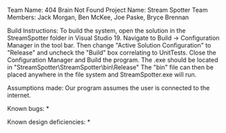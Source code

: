 Team Name: 404 Brain Not Found
Project Name: Stream Spotter
Team Members: Jack Morgan, Ben McKee, Joe Paske, Bryce Brennan

Build Instructions: To build the system, open the solution in the StreamSpotter folder in Visual Studio 19. Navigate to Build -> Configuration Manager in the tool bar. Then change "Active Solution Configuration" to "Release" and uncheck the "Build" box correlating to UnitTests. Close the Configuration Manager and Build the program. The .exe should be located in "StreamSpotter\StreamSpotter\bin\Release" The "bin" file can then be placed anywhere in the file system and StreamSpotter.exe will run.

Assumptions made: Our program assumes the user is connected to the internet.

Known bugs:
 *

Known design deficiencies:
*


